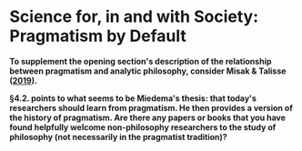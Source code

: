 # Science for, in and with Society: Pragmatism by Default
**To supplement the opening section's description of the relationship between pragmatism and analytic philosophy, consider Misak & Talisse ([2019]()).**

**§4.2. points to what seems to be Miedema's thesis: that today's researchers should learn from pragmatism. He then provides a version of the history of pragmatism. Are there any papers or books that you have found helpfully welcome non-philosophy researchers to the study of philosophy (not necessarily in the pragmatist tradition)?**
